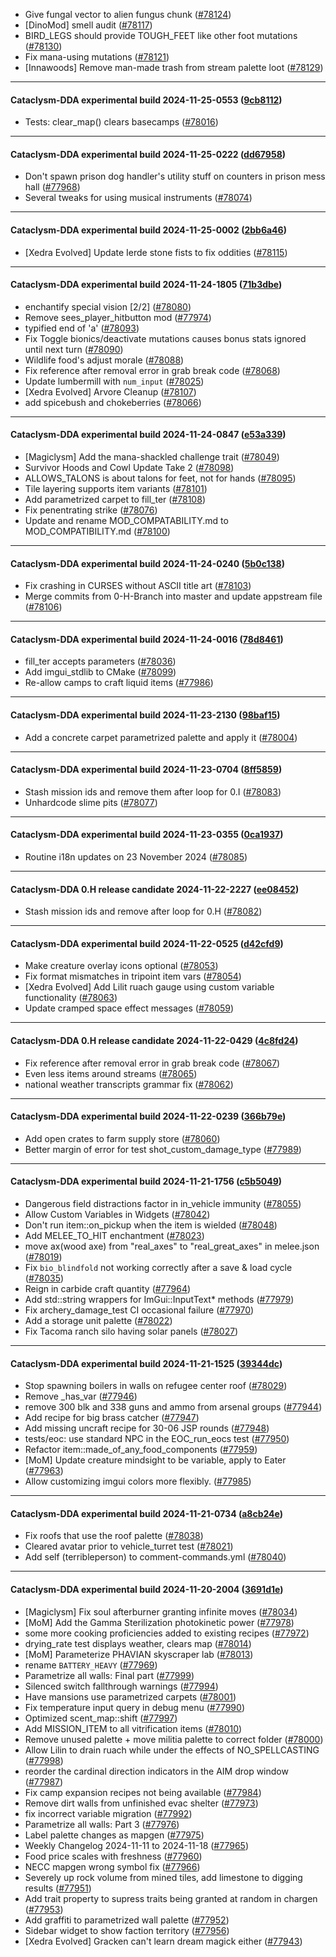 * Give fungal vector to alien fungus chunk ([#78124](https://github.com/CleverRaven/Cataclysm-DDA/pull/78124))
* [DinoMod] smell audit ([#78117](https://github.com/CleverRaven/Cataclysm-DDA/pull/78117))
* BIRD_LEGS should provide TOUGH_FEET like other foot mutations ([#78130](https://github.com/CleverRaven/Cataclysm-DDA/pull/78130))
* Fix mana-using mutations ([#78121](https://github.com/CleverRaven/Cataclysm-DDA/pull/78121))
* [Innawoods] Remove man-made trash from stream palette loot ([#78129](https://github.com/CleverRaven/Cataclysm-DDA/pull/78129))

---

#### Cataclysm-DDA experimental build 2024-11-25-0553 ([9cb8112](https://github.com/CleverRaven/Cataclysm-DDA/releases/tag/cdda-experimental-2024-11-25-0553))

* Tests: clear_map() clears basecamps ([#78016](https://github.com/CleverRaven/Cataclysm-DDA/pull/78016))

---

#### Cataclysm-DDA experimental build 2024-11-25-0222 ([dd67958](https://github.com/CleverRaven/Cataclysm-DDA/releases/tag/cdda-experimental-2024-11-25-0222))

* Don't spawn prison dog handler's utility stuff on counters in prison mess hall ([#77968](https://github.com/CleverRaven/Cataclysm-DDA/pull/77968))
* Several tweaks for using musical instruments ([#78074](https://github.com/CleverRaven/Cataclysm-DDA/pull/78074))

---

#### Cataclysm-DDA experimental build 2024-11-25-0002 ([2bb6a46](https://github.com/CleverRaven/Cataclysm-DDA/releases/tag/cdda-experimental-2024-11-25-0002))

* [Xedra Evolved] Update Ierde stone fists to fix oddities ([#78115](https://github.com/CleverRaven/Cataclysm-DDA/pull/78115))

---

#### Cataclysm-DDA experimental build 2024-11-24-1805 ([71b3dbe](https://github.com/CleverRaven/Cataclysm-DDA/releases/tag/cdda-experimental-2024-11-24-1805))

* enchantify special vision [2/2] ([#78080](https://github.com/CleverRaven/Cataclysm-DDA/pull/78080))
* Remove sees_player_hitbutton mod ([#77974](https://github.com/CleverRaven/Cataclysm-DDA/pull/77974))
* typified end of 'a' ([#78093](https://github.com/CleverRaven/Cataclysm-DDA/pull/78093))
* Fix Toggle bionics/deactivate mutations causes bonus stats ignored until next turn ([#78090](https://github.com/CleverRaven/Cataclysm-DDA/pull/78090))
* Wildlife food's adjust morale ([#78088](https://github.com/CleverRaven/Cataclysm-DDA/pull/78088))
* Fix reference after removal error in grab break code ([#78068](https://github.com/CleverRaven/Cataclysm-DDA/pull/78068))
* Update lumbermill with `num_input` ([#78025](https://github.com/CleverRaven/Cataclysm-DDA/pull/78025))
* [Xedra Evolved] Arvore Cleanup ([#78107](https://github.com/CleverRaven/Cataclysm-DDA/pull/78107))
* add spicebush and chokeberries ([#78066](https://github.com/CleverRaven/Cataclysm-DDA/pull/78066))

---

#### Cataclysm-DDA experimental build 2024-11-24-0847 ([e53a339](https://github.com/CleverRaven/Cataclysm-DDA/releases/tag/cdda-experimental-2024-11-24-0847))

* [Magiclysm] Add the mana-shackled challenge trait  ([#78049](https://github.com/CleverRaven/Cataclysm-DDA/pull/78049))
* Survivor Hoods and Cowl Update Take 2 ([#78098](https://github.com/CleverRaven/Cataclysm-DDA/pull/78098))
* ALLOWS_TALONS is about talons for feet, not for hands ([#78095](https://github.com/CleverRaven/Cataclysm-DDA/pull/78095))
* Tile layering supports item variants ([#78101](https://github.com/CleverRaven/Cataclysm-DDA/pull/78101))
* Add parametrized carpet to fill_ter ([#78108](https://github.com/CleverRaven/Cataclysm-DDA/pull/78108))
* Fix penentrating strike ([#78076](https://github.com/CleverRaven/Cataclysm-DDA/pull/78076))
* Update and rename MOD_COMPATABILITY.md to MOD_COMPATIBILITY.md ([#78100](https://github.com/CleverRaven/Cataclysm-DDA/pull/78100))

---

#### Cataclysm-DDA experimental build 2024-11-24-0240 ([5b0c138](https://github.com/CleverRaven/Cataclysm-DDA/releases/tag/cdda-experimental-2024-11-24-0240))

* Fix crashing in CURSES without ASCII title art ([#78103](https://github.com/CleverRaven/Cataclysm-DDA/pull/78103))
* Merge commits from 0-H-Branch into master and update appstream file ([#78106](https://github.com/CleverRaven/Cataclysm-DDA/pull/78106))

---

#### Cataclysm-DDA experimental build 2024-11-24-0016 ([78d8461](https://github.com/CleverRaven/Cataclysm-DDA/releases/tag/cdda-experimental-2024-11-24-0016))

* fill_ter accepts parameters ([#78036](https://github.com/CleverRaven/Cataclysm-DDA/pull/78036))
* Add imgui_stdlib to CMake ([#78099](https://github.com/CleverRaven/Cataclysm-DDA/pull/78099))
* Re-allow camps to craft liquid items ([#77986](https://github.com/CleverRaven/Cataclysm-DDA/pull/77986))

---

#### Cataclysm-DDA experimental build 2024-11-23-2130 ([98baf15](https://github.com/CleverRaven/Cataclysm-DDA/releases/tag/cdda-experimental-2024-11-23-2130))

* Add a concrete carpet parametrized palette and apply it ([#78004](https://github.com/CleverRaven/Cataclysm-DDA/pull/78004))

---

#### Cataclysm-DDA experimental build 2024-11-23-0704 ([8ff5859](https://github.com/CleverRaven/Cataclysm-DDA/releases/tag/cdda-experimental-2024-11-23-0704))

* Stash mission ids and remove them after loop for 0.I ([#78083](https://github.com/CleverRaven/Cataclysm-DDA/pull/78083))
* Unhardcode slime pits ([#78077](https://github.com/CleverRaven/Cataclysm-DDA/pull/78077))

---

#### Cataclysm-DDA experimental build 2024-11-23-0355 ([0ca1937](https://github.com/CleverRaven/Cataclysm-DDA/releases/tag/cdda-experimental-2024-11-23-0355))

* Routine i18n updates on 23 November 2024 ([#78085](https://github.com/CleverRaven/Cataclysm-DDA/pull/78085))

---

#### Cataclysm-DDA 0.H release candidate 2024-11-22-2227 ([ee08452](https://github.com/CleverRaven/Cataclysm-DDA/releases/tag/cdda-0.H-2024-11-22-2227))

* Stash mission ids and remove after loop for 0.H ([#78082](https://github.com/CleverRaven/Cataclysm-DDA/pull/78082))

---

#### Cataclysm-DDA experimental build 2024-11-22-0525 ([d42cfd9](https://github.com/CleverRaven/Cataclysm-DDA/releases/tag/cdda-experimental-2024-11-22-0525))

* Make creature overlay icons optional ([#78053](https://github.com/CleverRaven/Cataclysm-DDA/pull/78053))
* Fix format mismatches in tripoint item vars ([#78054](https://github.com/CleverRaven/Cataclysm-DDA/pull/78054))
* [Xedra Evolved] Add Lilit ruach gauge using custom variable functionality ([#78063](https://github.com/CleverRaven/Cataclysm-DDA/pull/78063))
* Update cramped space effect messages ([#78059](https://github.com/CleverRaven/Cataclysm-DDA/pull/78059))

---

#### Cataclysm-DDA 0.H release candidate 2024-11-22-0429 ([4c8fd24](https://github.com/CleverRaven/Cataclysm-DDA/releases/tag/cdda-0.H-2024-11-22-0429))

* Fix reference after removal error in grab break code ([#78067](https://github.com/CleverRaven/Cataclysm-DDA/pull/78067))
* Even less items around streams ([#78065](https://github.com/CleverRaven/Cataclysm-DDA/pull/78065))
* national weather transcripts grammar fix ([#78062](https://github.com/CleverRaven/Cataclysm-DDA/pull/78062))

---

#### Cataclysm-DDA experimental build 2024-11-22-0239 ([366b79e](https://github.com/CleverRaven/Cataclysm-DDA/releases/tag/cdda-experimental-2024-11-22-0239))

* Add open crates to farm supply store ([#78060](https://github.com/CleverRaven/Cataclysm-DDA/pull/78060))
* Better margin of error for test shot_custom_damage_type ([#77989](https://github.com/CleverRaven/Cataclysm-DDA/pull/77989))

---

#### Cataclysm-DDA experimental build 2024-11-21-1756 ([c5b5049](https://github.com/CleverRaven/Cataclysm-DDA/releases/tag/cdda-experimental-2024-11-21-1756))

* Dangerous field distractions factor in in_vehicle immunity ([#78055](https://github.com/CleverRaven/Cataclysm-DDA/pull/78055))
* Allow Custom Variables in Widgets ([#78042](https://github.com/CleverRaven/Cataclysm-DDA/pull/78042))
* Don't run item::on_pickup when the item is wielded ([#78048](https://github.com/CleverRaven/Cataclysm-DDA/pull/78048))
* Add MELEE_TO_HIT enchantment ([#78023](https://github.com/CleverRaven/Cataclysm-DDA/pull/78023))
* move ax(wood axe) from "real_axes" to "real_great_axes" in melee.json ([#78019](https://github.com/CleverRaven/Cataclysm-DDA/pull/78019))
* Fix `bio_blindfold` not working correctly after a save & load cycle ([#78035](https://github.com/CleverRaven/Cataclysm-DDA/pull/78035))
* Reign in carbide craft quantity ([#77964](https://github.com/CleverRaven/Cataclysm-DDA/pull/77964))
* Add std::string wrappers for ImGui::InputText* methods ([#77979](https://github.com/CleverRaven/Cataclysm-DDA/pull/77979))
* Fix archery_damage_test CI occasional failure ([#77970](https://github.com/CleverRaven/Cataclysm-DDA/pull/77970))
* Add a storage unit palette ([#78022](https://github.com/CleverRaven/Cataclysm-DDA/pull/78022))
* Fix Tacoma ranch silo having solar panels ([#78027](https://github.com/CleverRaven/Cataclysm-DDA/pull/78027))

---

#### Cataclysm-DDA experimental build 2024-11-21-1525 ([39344dc](https://github.com/CleverRaven/Cataclysm-DDA/releases/tag/cdda-experimental-2024-11-21-1525))

* Stop spawning boilers in walls on refugee center roof ([#78029](https://github.com/CleverRaven/Cataclysm-DDA/pull/78029))
* Remove _has_var ([#77946](https://github.com/CleverRaven/Cataclysm-DDA/pull/77946))
* remove 300 blk and 338 guns and ammo from arsenal groups ([#77944](https://github.com/CleverRaven/Cataclysm-DDA/pull/77944))
* Add recipe for big brass catcher ([#77947](https://github.com/CleverRaven/Cataclysm-DDA/pull/77947))
* Add missing uncraft recipe for 30-06 JSP rounds ([#77948](https://github.com/CleverRaven/Cataclysm-DDA/pull/77948))
* tests/eoc: use standard NPC in the EOC_run_eocs test ([#77950](https://github.com/CleverRaven/Cataclysm-DDA/pull/77950))
* Refactor item::made_of_any_food_components ([#77959](https://github.com/CleverRaven/Cataclysm-DDA/pull/77959))
* [MoM] Update creature mindsight to be variable, apply to Eater ([#77963](https://github.com/CleverRaven/Cataclysm-DDA/pull/77963))
* Allow customizing imgui colors more flexibly. ([#77985](https://github.com/CleverRaven/Cataclysm-DDA/pull/77985))

---

#### Cataclysm-DDA experimental build 2024-11-21-0734 ([a8cb24e](https://github.com/CleverRaven/Cataclysm-DDA/releases/tag/cdda-experimental-2024-11-21-0734))

* Fix roofs that use the roof palette ([#78038](https://github.com/CleverRaven/Cataclysm-DDA/pull/78038))
* Cleared avatar prior to vehicle_turret test ([#78021](https://github.com/CleverRaven/Cataclysm-DDA/pull/78021))
* Add self (terribleperson) to comment-commands.yml ([#78040](https://github.com/CleverRaven/Cataclysm-DDA/pull/78040))

---

#### Cataclysm-DDA experimental build 2024-11-20-2004 ([3691d1e](https://github.com/CleverRaven/Cataclysm-DDA/releases/tag/cdda-experimental-2024-11-20-2004))

* [Magiclysm] Fix soul afterburner granting infinite moves ([#78034](https://github.com/CleverRaven/Cataclysm-DDA/pull/78034))
* [MoM] Add the Gamma Sterilization photokinetic power ([#77978](https://github.com/CleverRaven/Cataclysm-DDA/pull/77978))
* some more cooking proficiencies added to existing recipes ([#77972](https://github.com/CleverRaven/Cataclysm-DDA/pull/77972))
* drying_rate test displays weather, clears map ([#78014](https://github.com/CleverRaven/Cataclysm-DDA/pull/78014))
* [MoM] Parameterize PHAVIAN skyscraper lab ([#78013](https://github.com/CleverRaven/Cataclysm-DDA/pull/78013))
* rename `BATTERY_HEAVY` ([#77969](https://github.com/CleverRaven/Cataclysm-DDA/pull/77969))
* Parametrize all walls: Final part ([#77999](https://github.com/CleverRaven/Cataclysm-DDA/pull/77999))
* Silenced switch fallthrough warnings ([#77994](https://github.com/CleverRaven/Cataclysm-DDA/pull/77994))
* Have mansions use parametrized carpets ([#78001](https://github.com/CleverRaven/Cataclysm-DDA/pull/78001))
* Fix temperature input query in debug menu ([#77990](https://github.com/CleverRaven/Cataclysm-DDA/pull/77990))
* Optimized scent_map::shift ([#77997](https://github.com/CleverRaven/Cataclysm-DDA/pull/77997))
* Add MISSION_ITEM to all vitrification items ([#78010](https://github.com/CleverRaven/Cataclysm-DDA/pull/78010))
* Remove unused palette + move militia palette to correct folder ([#78000](https://github.com/CleverRaven/Cataclysm-DDA/pull/78000))
* Allow Lilin to drain ruach while under the effects of NO_SPELLCASTING ([#77998](https://github.com/CleverRaven/Cataclysm-DDA/pull/77998))
* reorder the cardinal direction indicators in the AIM drop window ([#77987](https://github.com/CleverRaven/Cataclysm-DDA/pull/77987))
* Fix camp expansion recipes not being available ([#77984](https://github.com/CleverRaven/Cataclysm-DDA/pull/77984))
* Remove dirt walls from unfinished evac shelter ([#77973](https://github.com/CleverRaven/Cataclysm-DDA/pull/77973))
* fix incorrect variable migration ([#77992](https://github.com/CleverRaven/Cataclysm-DDA/pull/77992))
* Parametrize all walls: Part 3 ([#77976](https://github.com/CleverRaven/Cataclysm-DDA/pull/77976))
* Label palette changes as mapgen ([#77975](https://github.com/CleverRaven/Cataclysm-DDA/pull/77975))
* Weekly Changelog 2024-11-11 to 2024-11-18 ([#77965](https://github.com/CleverRaven/Cataclysm-DDA/pull/77965))
* Food price scales with freshness ([#77960](https://github.com/CleverRaven/Cataclysm-DDA/pull/77960))
* NECC mapgen wrong symbol fix ([#77966](https://github.com/CleverRaven/Cataclysm-DDA/pull/77966))
* Severely up rock volume from mined tiles, add limestone to digging results ([#77951](https://github.com/CleverRaven/Cataclysm-DDA/pull/77951))
* Add trait property to supress traits being granted at random in chargen ([#77953](https://github.com/CleverRaven/Cataclysm-DDA/pull/77953))
* Add graffiti to parametrized wall palette ([#77952](https://github.com/CleverRaven/Cataclysm-DDA/pull/77952))
* Sidebar widget to show faction territory ([#77956](https://github.com/CleverRaven/Cataclysm-DDA/pull/77956))
* [Xedra Evolved] Gracken can't learn dream magick either ([#77943](https://github.com/CleverRaven/Cataclysm-DDA/pull/77943))
